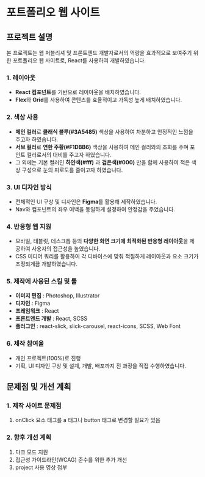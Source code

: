 # 포트폴리오 웹 사이트
## 프로젝트 설명
본 프로젝트는 웹 퍼블리셔 및 프론트엔드 개발자로서의 역량을 효과적으로 보여주기 위한 포트폴리오 웹 사이트로, React를 사용하여 개발하였습니다.

### 1. 레이아웃
- **React 컴포넌트**를 기반으로 레이아웃을 배치하였습니다.
- **Flex**와 **Grid**를 사용하여 콘텐츠를 효율적이고 가독성 높게 배치하였습니다.

### 2. 색상 사용
- **메인 컬러**로 **클래식 블루(#3A5485)** 색상을 사용하여 차분하고 안정적인 느낌을 주고자 하였습니다.
- **서브 컬러**로 **연한 주황(#F1DBB6)** 색상을 사용하여 메인 컬러와의 조화를 주며 포인트 컬러로서의 대비를 주고자 하였습니다.
- 그 외에는 기본 컬러인 **하얀색(#fff)** 과 **검은색(#000)** 만을 함께 사용하여 적은 색상 구성으로 눈의 피로도를 줄이고자 하였습니다.

### 3. UI 디자인 방식
- 전체적인 UI 구상 및 디자인은 **Figma**를 활용해 제작하였습니다.
- Nav와 컴포넌트의 좌우 여백을 동일하게 설정하여 안정감을 주었습니다.

### 4. 반응형 웹 지원
- 모바일, 태블릿, 데스크톱 등의 **다양한 화면 크기에 최적화된 반응형 레이아웃**을 제공하여 사용자의 접근성을 높였습니다.
- CSS 미디어 쿼리를 활용하여 각 디바이스에 맞춰 적절하게 레이아웃과 요소 크기가 조정되게끔 개발하였습니다.

### 5. 제작에 사용된 스킬 및 툴
- **이미지 편집** : Photoshop, Illustrator 
- **디자인** : Figma
- **프레임워크** : React
- **프론트엔드 개발** : React, SCSS
- **플러그인** : react-slick, slick-carousel, react-icons, SCSS, Web Font

### 6. 제작 참여율
- 개인 프로젝트(100%)로 진행
- 기획, UI 디자인 구상 및 설계, 개발, 배포까지 전 과정을 직접 수행하였습니다. 

## 문제점 및 개선 계획
### 1. 제작 사이트 문제점
1. onClick 요소 태그를 a 태그나 button 태그로 변경할 필요가 있음

### 2. 향후 개선 계획
1. 다크 모드 지원
2. 접근성 가이드라인(WCAG) 준수를 위한 추가 개선
3. project 사용 영상 첨부